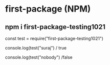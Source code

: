 # first-package (NPM)

## npm i first-package-testing1021

const test = require("first-package-testing1021")

console.log(test("suraj")   / true

console.log(test("nobody")   /false
